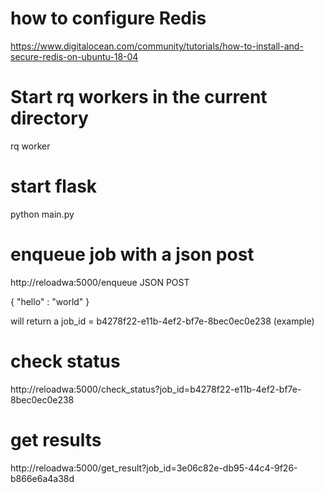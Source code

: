 # how to configure Redis 
https://www.digitalocean.com/community/tutorials/how-to-install-and-secure-redis-on-ubuntu-18-04


# Start rq workers in the current directory 
rq worker 

# start flask 
python main.py 

# enqueue job with a json post 
http://reloadwa:5000/enqueue
JSON POST 

{
    "hello" : "world"
}

will return a job_id = b4278f22-e11b-4ef2-bf7e-8bec0ec0e238 (example) 

# check status 
http://reloadwa:5000/check_status?job_id=b4278f22-e11b-4ef2-bf7e-8bec0ec0e238

# get results 
http://reloadwa:5000/get_result?job_id=3e06c82e-db95-44c4-9f26-b866e6a4a38d

